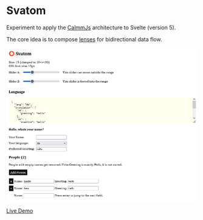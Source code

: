 # Svatom

Experiment to apply the [CalmmJs](https://github.com/calmm-js/documentation/blob/master/introduction-to-calmm.md) architecture to Svelte (version 5).

The core idea is to compose [lenses](https://github.com/calmm-js/partial.lenses) for bidirectional data flow.

![Screenshot](./preview.png)

[Live Demo](https://static.laszlkorte.de/svatom)